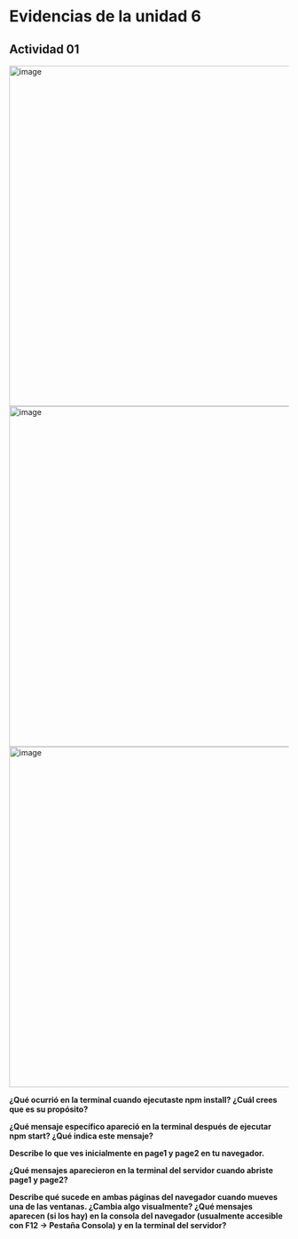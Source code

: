 
# Evidencias de la unidad 6  
## Actividad 01  

<img width="846" height="613" alt="image" src="https://github.com/user-attachments/assets/31c12b60-4666-4da3-aff3-a9801136bee4" />

<img width="846" height="613" alt="image" src="https://github.com/user-attachments/assets/13f0e167-82b4-4709-a8e2-5345fa4a147c" />

<img width="846" height="613" alt="image" src="https://github.com/user-attachments/assets/86ef234b-8942-4cca-8378-d130ad4c8833" />   

**¿Qué ocurrió en la terminal cuando ejecutaste npm install? ¿Cuál crees que es su propósito?**  

**¿Qué mensaje específico apareció en la terminal después de ejecutar npm start? ¿Qué indica este mensaje?**  

**Describe lo que ves inicialmente en page1 y page2 en tu navegador.**  

**¿Qué mensajes aparecieron en la terminal del servidor cuando abriste page1 y page2?**  

**Describe qué sucede en ambas páginas del navegador cuando mueves una de las ventanas. ¿Cambia algo visualmente? ¿Qué mensajes aparecen (si los hay) en la consola del navegador (usualmente accesible con F12 -> Pestaña Consola) y en la terminal del servidor?**  



